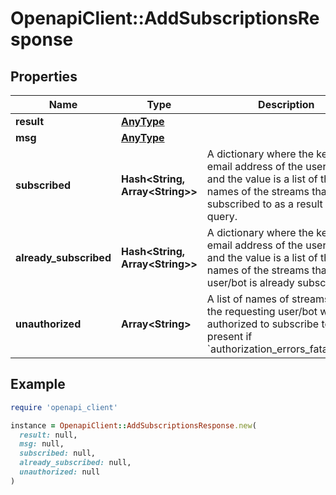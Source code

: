 # OpenapiClient::AddSubscriptionsResponse

## Properties

| Name | Type | Description | Notes |
| ---- | ---- | ----------- | ----- |
| **result** | [**AnyType**](.md) |  |  |
| **msg** | [**AnyType**](.md) |  |  |
| **subscribed** | **Hash&lt;String, Array&lt;String&gt;&gt;** | A dictionary where the key is the email address of the user/bot and the value is a list of the names of the streams that were subscribed to as a result of the query.  | [optional] |
| **already_subscribed** | **Hash&lt;String, Array&lt;String&gt;&gt;** | A dictionary where the key is the email address of the user/bot and the value is a list of the names of the streams that the user/bot is already subscribed to.  | [optional] |
| **unauthorized** | **Array&lt;String&gt;** | A list of names of streams that the requesting user/bot was not authorized to subscribe to.  Only present if &#x60;authorization_errors_fatal&#x3D;false&#x60;.  | [optional] |

## Example

```ruby
require 'openapi_client'

instance = OpenapiClient::AddSubscriptionsResponse.new(
  result: null,
  msg: null,
  subscribed: null,
  already_subscribed: null,
  unauthorized: null
)
```

